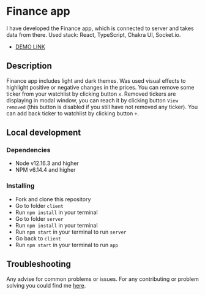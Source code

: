 # Finance app

I have developed the Finance app, which is connected to server and takes data from there.
Used stack: React, TypeScript, Chakra UI, Socket.io.
- [DEMO LINK](https://vlad-shulzhenko.github.io/finance-test-task/)

## Description

Finance app includes light and dark themes. Was used visual effects to highlight positive or negative changes in the prices.
You can remove some ticker from your watchlist by clicking button `x`. Removed tickers are displaying in modal window, you 
can reach it by clicking button `View removed` (this button is disabled if you still have not removed any ticker).
You can add back ticker to watchlist by clicking button `+`.

## Local development

### Dependencies
* Node v12.16.3 and higher
* NPM v6.14.4 and higher


### Installing
* Fork and clone this repository
* Go to folder `client`
* Run `npm install` in your terminal
* Go to folder `server`
* Run `npm install` in your terminal
* Run `npm start` in your terminal to run `server`
* Go back to `client`
* Run `npm start` in your terminal to run `app`

## Troubleshooting

Any advise for common problems or issues.
For any contributing or problem solving you could find me [here](https://t.me/shulzhenkovlad).
